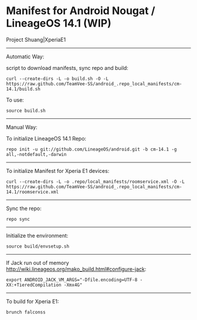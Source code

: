 Manifest for Android Nougat / LineageOS 14.1 (WIP)
====================================
Project Shuang|XperiaE1

---

Automatic Way:

script to download manifests, sync repo  and build:

    curl --create-dirs -L -o build.sh -O -L https://raw.github.com/TeamVee-SS/android_.repo_local_manifests/cm-14.1/build.sh

To use:

    source build.sh

---

Manual Way:

To initialize LineageOS 14.1 Repo:

    repo init -u git://github.com/LineageOS/android.git -b cm-14.1 -g all,-notdefault,-darwin

---

To initialize Manifest for Xperia E1 devices:

    curl --create-dirs -L -o .repo/local_manifests/roomservice.xml -O -L https://raw.github.com/TeamVee-SS/android_.repo_local_manifests/cm-14.1/roomservice.xml

---

Sync the repo:

    repo sync

---

Initialize the environment:

    source build/envsetup.sh

---

If Jack run out of memory <http://wiki.lineageos.org/mako_build.html#configure-jack>:

    export ANDROID_JACK_VM_ARGS="-Dfile.encoding=UTF-8 -XX:+TieredCompilation -Xmx4G"

---

To build for Xperia E1:

    brunch falconss
